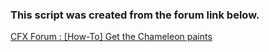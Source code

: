 ### This script was created from the forum link below.
[CFX Forum : [How-To] Get the Chameleon paints](https://forum.cfx.re/t/how-to-get-the-chameleon-paints/4869883)